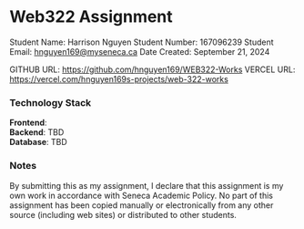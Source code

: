 # Web322 Assignment

Student Name: Harrison Nguyen
Student Number: 167096239
Student Email: hnguyen169@myseneca.ca
Date Created: September 21, 2024

GITHUB URL: https://github.com/hnguyen169/WEB322-Works
VERCEL URL: https://vercel.com/hnguyen169s-projects/web-322-works

### Technology Stack

**Frontend**:    
**Backend**: TBD  
**Database**: TBD  

### Notes

By submitting this as my assignment, I declare that this assignment is my own work in accordance with Seneca Academic Policy. No part of this assignment has been copied manually or electronically from any other source (including web sites) or distributed to other students.
